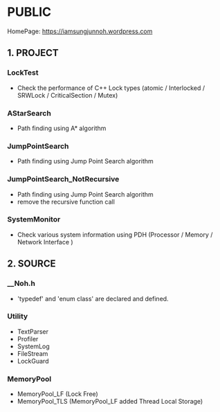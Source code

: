 # PUBLIC
HomePage: https://iamsungjunnoh.wordpress.com

## 1. PROJECT
### LockTest 
* Check the performance of C++ Lock types (atomic / Interlocked / SRWLock / CriticalSection / Mutex)

### AStarSearch
* Path finding using A* algorithm

### JumpPointSearch
* Path finding using Jump Point Search algorithm

### JumpPointSearch_NotRecursive
* Path finding using Jump Point Search algorithm
* remove the recursive function call

### SystemMonitor
* Check various system information using PDH (Processor / Memory / Network Interface )

## 2. SOURCE
### __Noh.h 
* 'typedef' and 'enum class' are declared and defined.

### Utility
* TextParser
* Profiler
* SystemLog
* FileStream
* LockGuard

### MemoryPool
* MemoryPool_LF (Lock Free)
* MemoryPool_TLS (MemoryPool_LF added Thread Local Storage)
